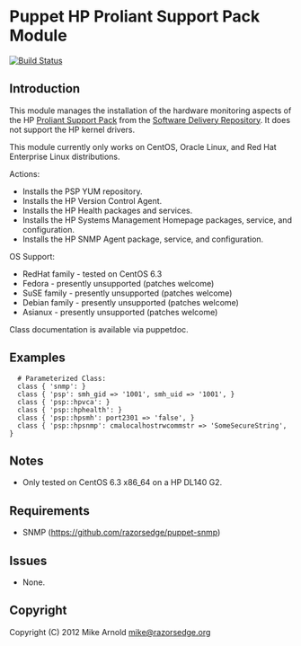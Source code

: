 Puppet HP Proliant Support Pack Module
======================================

[![Build Status](https://secure.travis-ci.org/razorsedge/puppet-psp.png?branch=master)](http://travis-ci.org/razorsedge/puppet-psp)

Introduction
------------

This module manages the installation of the hardware monitoring aspects of the HP
[Proliant Support Pack](http://h18013.www1.hp.com/products/servers/management/psp/)
from the [Software Delivery Repository](http://downloads.linux.hp.com/SDR/).  It
does not support the HP kernel drivers.

This module currently only works on CentOS, Oracle Linux, and Red Hat Enterprise
Linux distributions.

Actions:

* Installs the PSP YUM repository.
* Installs the HP Version Control Agent.
* Installs the HP Health packages and services.
* Installs the HP Systems Management Homepage packages, service, and configuration.
* Installs the HP SNMP Agent package, service, and configuration.

OS Support:

* RedHat family  - tested on CentOS 6.3
* Fedora         - presently unsupported (patches welcome)
* SuSE family    - presently unsupported (patches welcome)
* Debian family  - presently unsupported (patches welcome)
* Asianux        - presently unsupported (patches welcome)

Class documentation is available via puppetdoc.

Examples
--------

      # Parameterized Class:
      class { 'snmp': }
      class { 'psp': smh_gid => '1001', smh_uid => '1001', }
      class { 'psp::hpvca': }
      class { 'psp::hphealth': }
      class { 'psp::hpsmh': port2301 => 'false', }
      class { 'psp::hpsnmp': cmalocalhostrwcommstr => 'SomeSecureString', }

Notes
-----

* Only tested on CentOS 6.3 x86_64 on a HP DL140 G2.

Requirements
-----
* SNMP (https://github.com/razorsedge/puppet-snmp)

Issues
------

* None.

Copyright
---------

Copyright (C) 2012 Mike Arnold <mike@razorsedge.org>

